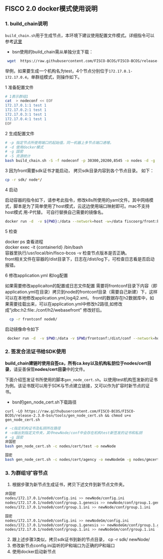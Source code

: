 ## FISCO 2.0 docker模式使用说明


### 1. build_chain说明
`build_chain.sh`用于生成节点，本环境下建议使用配置文件模式。详细指令可以参考[这里](https://fisco-bcos-documentation.readthedocs.io/zh_CN/latest/docs/manual/build_chain.html)

  * bsn使用的build_chain需从单独分支下载：
    
 ```bash
  wget  https://raw.githubusercontent.com/FISCO-BCOS/FISCO-BCOS/release-2.3.0-bsn/tools/build_chain.sh
 ```

  举例，如果要生成一个机构名为test，4个节点分别位于`172.17.0.1-172.17.0.4`，单群组模式，则操作如下。

 1 准备配置文件

```bash
# 1表示群组1
cat  > nodeconf << EOF
172.17.0.1:1 test 1
172.17.0.2:1 test 1
172.17.0.3:1 test 1
172.17.0.4:1 test 1
EOF
```

 2 生成配置文件

```bash
# -p 指定节点所使用端口的起始值，同一机器上多节点端口递增。
# -d 使用docker模式
# -g 国密
# -S 资源统计
bash build_chain.sh -S -f nodeconf -p 30300,20200,8545 -o nodes -d -g
```

 3  因为front需要sdk证书才能启动， 拷贝sdk目录内容到各个节点目录。 如下：
```bash
cp -r sdk/ node*/
```

 4 启动 
 
 启动容器的指令如下，请参考此指令，修改k8s所使用的yaml文件。其中网络模式，脚本是为了简单使用了host模式，云这边使用端口映射即可。mac不支持host模式 用-P代替。 可自行替换自己需要的镜像名。

```bash
docker run -d  -v ${PWD}:/data --network=host -w=/data fiscoorg/front:bsn-0.2.0-gm
```

 5 检查 
  
 docker ps 查看进程   
 docker exec -it {containerId} /bin/bash  
 容器里执行/usr/local/bin/fisco-bcos -v 检查节点版本是否正确。  
 front相关文件在容器的/dist目录下，日志在/dist/log下，可检查日志看是否启动报错。  
 
 6 修改application.yml 和log配置
 
  如果需要修改applicaiton的配置或日志文件配置
  需要将frontconf目录下内容（即application.yml在目录）拷贝到node的frontconf目录（需要自己新建）下，这样可以在本地修改application.yml,log4j2.xml。
  front的数据存在h2数据库中，如果需要挂载出来，可以在application.yml中修改h2路径,如修改成"jdbc:h2:file:./conf/h2/webasefront"
  修改好后。
 ```bash
   cp -r frontconf node0/
  ```
  启动镜像命令如下
  ```bash
   docker run -d  -v $PWD:/data -v $PWD/frontconf:/dist/conf --network=host -w=/data fiscoorg/front:bsn-0.2.0-gm
  ```
### 2. 签发合法证书给SDK使用

**build_chain建链时使用自签ca，所有ca.key以及机构私钥位于nodes/cert目录**，请妥善保管**nodes/cert目录**中的文件。

下面介绍签发证书所使用的脚本`gen_node_cert.sh`。以使用test机构签发新的证书为例。该证书既可以用于SDK与节点建立链接，又可以作为扩容时新节点的证书。
* bsn的gen_node_cert.sh下载路径

```
curl -LO https://raw.githubusercontent.com/FISCO-BCOS/FISCO-BCOS/release-2.3.0-bsn/tools/gen_node_cert.sh && chmod u+x gen_node_cert.sh
```


```bash
# -c指定机构证书及私钥所在路径
# -o输出到指定文件夹，其中newNode/conf中会存在机构test新签发的证书和私钥
# -g 国密
非国密
bash gen_node_cert.sh -c nodes/cert/test -o newNode

国密
bash gen_node_cert.sh -c nodes/cert/agency -o newNodeGm -g nodes/gmcert/agency/
```

### 3. 为群组1扩容节点

1. 根据步骤为新节点生成证书，拷贝下述文件到新节点文件夹。

```bash
非国密
nodes/172.17.0.1/node0/config.ini >> newNode/config.ini
nodes/172.17.0.1/node0/conf/group.1.genesis >> newNode/conf/group.1.genesis
nodes/172.17.0.1/node0/conf/group.1.ini >> newNode/conf/group.1.ini

国密
nodes/172.17.0.1/node0/config.ini >> newNodeGm/config.ini
nodes/172.17.0.1/node0/conf/group.1.genesis >> newNodeGm/conf/group.1.genesis
nodes/172.17.0.1/node0/conf/group.1.ini >> newNodeGm/conf/group.1.ini

```
2. 跟上述步骤3类似，拷贝sdk证书到新的节点目录， cp -r sdk/ newNode/ 
3. 修改新节点config.ini监听的IP和端口为正确的IP和端口
4. 使用docker启动新节点
